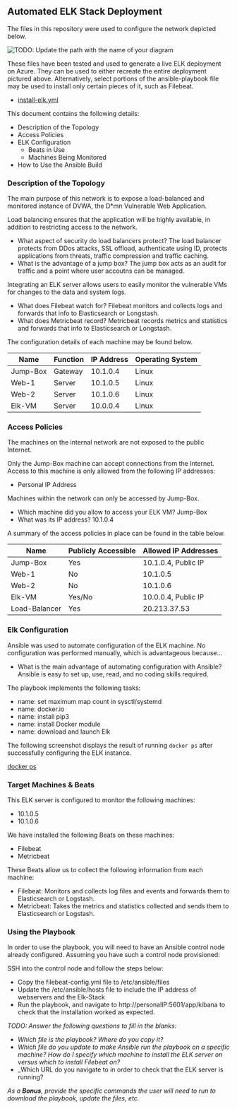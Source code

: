 ## Automated ELK Stack Deployment

The files in this repository were used to configure the network depicted below.

![TODO: Update the path with the name of your diagram](Images/diagram_filename.png)

These files have been tested and used to generate a live ELK deployment on Azure. They can be used to either recreate the entire deployment pictured above. Alternatively, select portions of the ansible-playbook file may be used to install only certain pieces of it, such as Filebeat.

  - [install-elk.yml](Ansible/Install-elk.yml)

This document contains the following details:
- Description of the Topology
- Access Policies
- ELK Configuration
  - Beats in Use
  - Machines Being Monitored
- How to Use the Ansible Build


### Description of the Topology

The main purpose of this network is to expose a load-balanced and monitored instance of DVWA, the D*mn Vulnerable Web Application.

Load balancing ensures that the application will be highly available, in addition to restricting access to the network.
- What aspect of security do load balancers protect? 
    The load balancer protects from DDos attacks, SSL offload, authenticate using ID, protects applications from threats, traffic compression and traffic caching.
- What is the advantage of a jump box?
    The jump box acts as an audit for traffic and a point where user accoutns can be managed.

Integrating an ELK server allows users to easily monitor the vulnerable VMs for changes to the data and system logs.
- What does Filebeat watch for?
    Filebeat monitors and collects logs and forwards that info to Elasticsearch or Longstash.
- What does Metricbeat record?
    Metricbeat records metrics and statistics and forwards that info to Elasticsearch or Longstash.

The configuration details of each machine may be found below.

| Name     | Function | IP Address | Operating System |
|----------|----------|------------|------------------|
| Jump-Box | Gateway  | 10.1.0.4   | Linux            |
| Web-1    | Server   | 10.1.0.5   | Linux            |
| Web-2    | Server   | 10.1.0.6   | Linux            |
| Elk-VM   | Server   | 10.0.0.4   | Linux            |

### Access Policies

The machines on the internal network are not exposed to the public Internet. 

Only the Jump-Box machine can accept connections from the Internet. Access to this machine is only allowed from the following IP addresses:

- Personal IP Address

Machines within the network can only be accessed by Jump-Box.
- Which machine did you allow to access your ELK VM? 
    Jump-Box
- What was its IP address?
    10.1.0.4

A summary of the access policies in place can be found in the table below.

| Name          | Publicly Accessible | Allowed IP Addresses |
|---------------|---------------------|----------------------|
| Jump-Box      | Yes                 | 10.1.0.4, Public IP  |
| Web-1         | No                  | 10.1.0.5             |
| Web-2         | No                  | 10.1.0.6             |
| Elk-VM        | Yes/No              | 10.0.0.4, Public IP  |
| Load-Balancer | Yes                 | 20.213.37.53         |

### Elk Configuration

Ansible was used to automate configuration of the ELK machine. No configuration was performed manually, which is advantageous because...
- What is the main advantage of automating configuration with Ansible?
    Ansible is easy to set up, use, read, and no coding skills required.

The playbook implements the following tasks:
- name: set maximum map count in sysctl/systemd
- name: docker.io
- name: install pip3
- name: install Docker module
- name: download and launch Elk

The following screenshot displays the result of running `docker ps` after successfully configuring the ELK instance.

[docker ps](Images/docker_ps.png)

### Target Machines & Beats
This ELK server is configured to monitor the following machines:
- 10.1.0.5
- 10.1.0.6

We have installed the following Beats on these machines:
- Filebeat
- Metricbeat

These Beats allow us to collect the following information from each machine:
- Filebeat: Monitors and collects log files and events and forwards them to Elasticsearch or Logstash.
- Metricbeat: Takes the metrics and statistics collected and sends them to Elasticsearch or Logstash.

### Using the Playbook
In order to use the playbook, you will need to have an Ansible control node already configured. Assuming you have such a control node provisioned: 

SSH into the control node and follow the steps below:
- Copy the filebeat-config.yml file to /etc/ansible/files
- Update the /etc/ansible/hosts file to include the IP address of webservers and the Elk-Stack
- Run the playbook, and navigate to http://personalIP:5601/app/kibana to check that the installation worked as expected.

_TODO: Answer the following questions to fill in the blanks:_
- _Which file is the playbook? Where do you copy it?_
- _Which file do you update to make Ansible run the playbook on a specific machine? How do I specify which machine to install the ELK server on versus which to install Filebeat on?_
- _Which URL do you navigate to in order to check that the ELK server is running?

_As a **Bonus**, provide the specific commands the user will need to run to download the playbook, update the files, etc._
